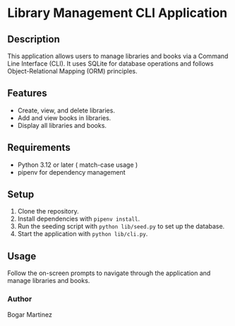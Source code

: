 # Library Management CLI Application

## Description
This application allows users to manage libraries and books via a Command Line Interface (CLI). It uses SQLite for database operations and follows Object-Relational Mapping (ORM) principles.

## Features
- Create, view, and delete libraries.
- Add and view books in libraries.
- Display all libraries and books.

## Requirements
- Python 3.12 or later ( match-case usage )
- pipenv for dependency management

## Setup
1. Clone the repository.
2. Install dependencies with `pipenv install`.
3. Run the seeding script with `python lib/seed.py` to set up the database.
4. Start the application with `python lib/cli.py`.

## Usage
Follow the on-screen prompts to navigate through the application and manage libraries and books.

### Author
Bogar Martinez
